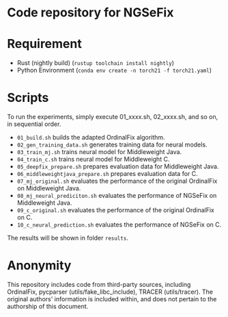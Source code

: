 
# Code repository for NGSeFix

# Requirement

- Rust (nightly build) (`rustup toolchain install nightly`)
- Python Environment (`conda env create -n torch21 -f torch21.yaml`)

# Scripts

To run the experiments, simply execute 01_xxxx.sh, 02_xxxx.sh, and so on, in sequential order.

- `01_build.sh` builds the adapted OrdinalFix algorithm.
- `02_gen_training_data.sh` generates training data for neural models.
- `03_train_mj.sh` trains neural model for Middleweight Java.
- `04_train_c.sh` trains neural model for Middleweight C.
- `05_deepfix_prepare.sh` prepares evaluation data for Middleweight Java.
- `06_middleweightjava_prepare.sh` prepares evaluation data for C.
- `07_mj_original.sh` evaluates the performance of the original OrdinalFix on Middleweight Java.
- `08_mj_neural_prediciton.sh` evaluates the performance of NGSeFix on Middleweight Java.
- `09_c_original.sh` evaluates the performance of the original OrdinalFix on C.
- `10_c_neural_prediction.sh` evaluates the performance of NGSeFix on C.

The results will be shown in folder `results`.

# Anonymity

This repository includes code from third-party sources, including OrdinalFix, pycparser (utils/fake_libc_include), TRACER (utils/tracer). The original authors' information is included within, and does not pertain to the authorship of this document.
